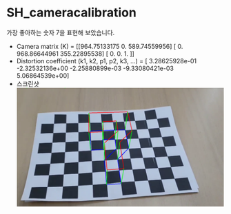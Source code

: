 # SH_cameracalibration
가장 좋아하는 숫자 7을 표현해 보았습니다. 

* Camera matrix (K) =
[[964.75133175   0.         589.74559956]
 [  0.         968.86644961 355.22895538]
 [  0.           0.           1.        ]]
* Distortion coefficient (k1, k2, p1, p2, k3, ...) = [ 3.28625928e-01 -2.32532136e+00 -2.25880899e-03 -9.33080421e-03
  5.06864539e+00]
* 스크린샷
![이미지없음](./data/7.png "스크린샷")